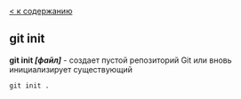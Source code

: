 [< к содержанию](./readme.md)


## git init

**git init *[файл]*** - cоздает пустой репозиторий Git или вновь инициализирует существующий


```
git init .
```